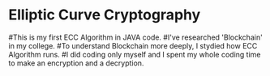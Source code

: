 # Elliptic Curve Cryptography 

#This is my first ECC Algorithm in JAVA code.
#I've researched 'Blockchain' in my college.
#To understand Blockchain more deeply, I stydied how ECC Algorithm runs.
#I did coding only myself and I spent my whole coding time to make an encryption and a decryption.